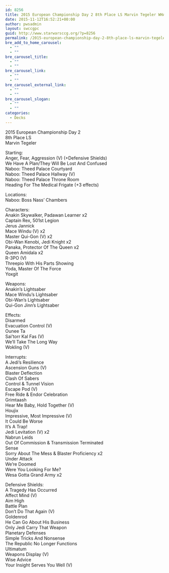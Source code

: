 ```yaml
---
id: 8256
title: 2015 European Championship Day 2 8th Place LS Marvin Tegeler WHAP
date: 2015-11-12T16:52:21+00:00
author: pwsadmin
layout: swccgpc
guid: http://www.starwarsccg.org/?p=8256
permalink: /2015-european-championship-day-2-8th-place-ls-marvin-tegeler-whap/
bre_add_to_home_carousel:
  - ""
  - ""
bre_carousel_title:
  - ""
  - ""
bre_carousel_link:
  - ""
  - ""
bre_carousel_external_link:
  - ""
  - ""
bre_carousel_slogan:
  - ""
  - ""
categories:
  - Decks
---
```

2015 European Championship Day 2  
8th Place LS  
Marvin Tegeler

Starting:  
Anger, Fear, Aggression (V) (+Defensive Shields)  
We Have A Plan/They Will Be Lost And Confused  
Naboo: Theed Palace Courtyard  
Naboo: Theed Palace Hallway (V)  
Naboo: Theed Palace Throne Room  
Heading For The Medical Frigate (+3 effects)

Locations:  
Naboo: Boss Nass&#8217; Chambers

Characters:  
Anakin Skywalker, Padawan Learner x2  
Captain Rex, 501st Legion  
Jerus Jannick  
Mace Windu (V) x2  
Master Qui-Gon (V) x2  
Obi-Wan Kenobi, Jedi Knight x2  
Panaka, Protector Of The Queen x2  
Queen Amidala x2  
R-3PO (V)  
Threepio With His Parts Showing  
Yoda, Master Of The Force  
Yoxgit

Weapons:  
Anakin&#8217;s Lightsaber  
Mace Windu&#8217;s Lightsaber  
Obi-Wan&#8217;s Lightsaber  
Qui-Gon Jinn&#8217;s Lightsaber

Effects:  
Disarmed  
Evacuation Control (V)  
Ounee Ta  
Sai&#8217;torr Kal Fas (V)  
We&#8217;ll Take The Long Way  
Wokling (V)

Interrupts:  
A Jedi&#8217;s Resilience  
Ascension Guns (V)  
Blaster Deflection  
Clash Of Sabers  
Control & Tunnel Vision  
Escape Pod (V)  
Free Ride & Endor Celebration  
Grimtaash  
Hear Me Baby, Hold Together (V)  
Houjix  
Impressive, Most Impressive (V)  
It Could Be Worse  
It&#8217;s A Trap!  
Jedi Levitation (V) x2  
Nabrun Leids  
Out Of Commission & Transmission Terminated  
Sense  
Sorry About The Mess & Blaster Proficiency x2  
Under Attack  
We&#8217;re Doomed  
Were You Looking For Me?  
Wesa Gotta Grand Army x2

Defensive Shields:  
A Tragedy Has Occurred  
Affect Mind (V)  
Aim High  
Battle Plan  
Don&#8217;t Do That Again (V)  
Goldenrod  
He Can Go About His Business  
Only Jedi Carry That Weapon  
Planetary Defenses  
Simple Tricks And Nonsense  
The Republic No Longer Functions  
Ultimatum  
Weapons Display (V)  
Wise Advice  
Your Insight Serves You Well (V)